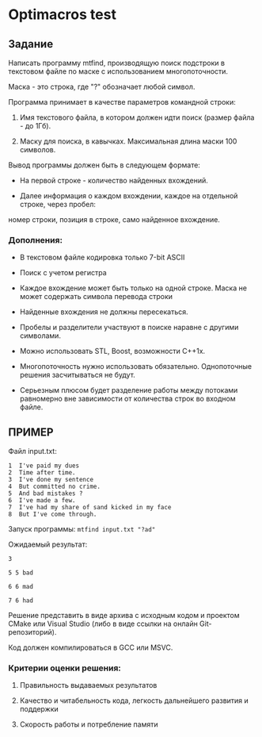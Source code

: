 # Optimacros test

## Задание

Написать программу mtfind, производящую поиск подстроки в текстовом файле
по маске с использованием многопоточности.

Маска - это строка, где "?" обозначает любой символ.

Программа принимает в качестве параметров командной строки:

1) Имя текстового файла, в котором должен идти поиск (размер файла - до 1Гб).

2) Маску для поиска, в кавычках. Максимальная длина маски 100 символов.



Вывод программы должен быть в следующем формате:
  
- На первой строке - количество найденных вхождений.
  
- Далее информация о каждом вхождении, каждое на отдельной строке, через пробел:
    
номер строки, позиция в строке, само найденное вхождение.



### Дополнения:

- В текстовом файле кодировка только 7-bit ASCII
- Поиск с учетом регистра

- Каждое вхождение может быть только на одной строке. Маска не может содержать символа перевода строки

- Найденные вхождения не должны пересекаться.

- Пробелы и разделители участвуют в поиске наравне с другими символами.

- Можно использовать STL, Boost, возможности С++1x.

- Многопоточность нужно использовать обязательно. Однопоточные решения засчитываться не будут.

- Серьезным плюсом будет разделение работы между потоками равномерно вне зависимости от количества строк во входном файле.

## ПРИМЕР

Файл input.txt:
```
1  I've paid my dues
2  Time after time.
3  I've done my sentence
4  But committed no crime.
5  And bad mistakes ?
6  I've made a few.
7  I've had my share of sand kicked in my face
8  But I've come through.
```
Запуск программы: `mtfind input.txt "?ad"`

Ожидаемый результат:

```
3

5 5 bad

6 6 mad

7 6 had
```
Решение представить в виде архива с исходным кодом и 
проектом CMake 
или Visual Studio (либо в виде ссылки на онлайн Git-репозиторий).

Код должен компилироваться в GCC или MSVC.

### Критерии оценки решения:

1) Правильность выдаваемых результатов

2) Качество и читабельность кода, легкость дальнейшего развития и поддержки

3) Скорость работы и потребление памяти
